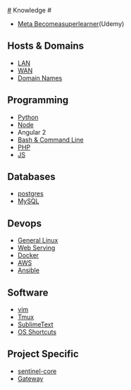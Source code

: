 [#](#) Knowledge #

* [Meta Becomeasuperlearner](Meta-Becomeasuperlearner)(Udemy)

## Hosts & Domains ##
* [LAN](LAN)
* [WAN](WAN)
* [Domain Names](DomainNames)

## Programming ##
* [Python](Python.md)
* [Node](Node)
* Angular 2
* [Bash & Command Line](Line.md)
* [PHP](PHP)
* [JS](JS)

## Databases ##
* [postgres](postgres.md)
* [MySQL](MySQL)

## Devops ##
* [General Linux](GeneralLinux.md)
* [Web Serving](WebServing.md)
* [Docker](Docker.md)
* [AWS](AWS.md)
* [Ansible](Ansible)

## Software ##
* [vim](vim.md)
* [Tmux](Tmux.md)
* [SublimeText](SublimeText)
* [OS Shortcuts](OS.md)

## Project Specific ##
* [ sentinel-core ](sentinelcore.md)
* [Gateway](Gateway)
